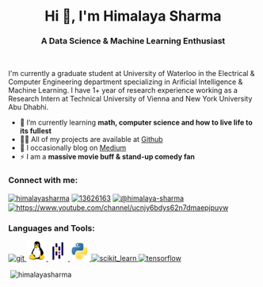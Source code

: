 <h1 align="center">Hi 👋, I'm Himalaya Sharma</h1>
<h3 align="center">A Data Science & Machine Learning Enthusiast</h3>

<!-- <p align="left"> <img src="https://komarev.com/ghpvc/?username=himalayasharma&label=Profile%20views&color=0e75b6&style=flat" alt="himalayasharma" /> </p> -->

<p align="left"> <a href="https://twitter.com/" target="blank"><img src="https://img.shields.io/twitter/follow/?logo=twitter&style=for-the-badge" alt="" /></a> </p>

I'm currently a graduate student at University of Waterloo in the Electrical & Computer Engineering department specializing in Arificial Intelligence & Machine Learning. I have 1+ year of research experience working as a Research Intern at Technical University of Vienna and New York University Abu Dhabhi.
- 🌱 I’m currently learning **math, computer science and how to live life to its fullest**
- 👨‍💻 All of my projects are available at [Github](https://github.com/himalayasharma?tab=repositories)
- 📝 I occasionally blog on [Medium](https://medium.com/@himalaya-sharma)
- ⚡ I am a **massive movie buff & stand-up comedy fan**

<!-- ### Blogs posts -->
<!-- BLOG-POST-LIST:START -->
<!-- BLOG-POST-LIST:END -->

<h3 align="left">Connect with me:</h3>
<p align="left">
<a href="https://linkedin.com/in/himalayasharma" target="blank"><img align="center" src="https://raw.githubusercontent.com/rahuldkjain/github-profile-readme-generator/master/src/images/icons/Social/linked-in-alt.svg" alt="himalayasharma" height="30" width="40" /></a>
<a href="https://stackoverflow.com/users/13626163" target="blank"><img align="center" src="https://raw.githubusercontent.com/rahuldkjain/github-profile-readme-generator/master/src/images/icons/Social/stack-overflow.svg" alt="13626163" height="30" width="40" /></a>
<a href="https://medium.com/@himalaya-sharma" target="blank"><img align="center" src="https://raw.githubusercontent.com/rahuldkjain/github-profile-readme-generator/master/src/images/icons/Social/medium.svg" alt="@himalaya-sharma" height="30" width="40" /></a>
<a href="https://www.youtube.com/channel/UCnJy6bDYs62N7dmaEpJpUYw" target="blank"><img align="center" src="https://raw.githubusercontent.com/rahuldkjain/github-profile-readme-generator/master/src/images/icons/Social/youtube.svg" alt="https://www.youtube.com/channel/ucnjy6bdys62n7dmaepjpuyw" height="30" width="40" /></a>
</p>

<h3 align="left">Languages and Tools:</h3>
<p align="left"> <a href="https://git-scm.com/" target="_blank" rel="noreferrer"> <img src="https://www.vectorlogo.zone/logos/git-scm/git-scm-icon.svg" alt="git" width="40" height="40"/> </a> <a href="https://www.linux.org/" target="_blank" rel="noreferrer"> <img src="https://raw.githubusercontent.com/devicons/devicon/master/icons/linux/linux-original.svg" alt="linux" width="40" height="40"/> </a> <a href="https://pandas.pydata.org/" target="_blank" rel="noreferrer"> <img src="https://raw.githubusercontent.com/devicons/devicon/2ae2a900d2f041da66e950e4d48052658d850630/icons/pandas/pandas-original.svg" alt="pandas" width="40" height="40"/> </a> <a href="https://www.python.org" target="_blank" rel="noreferrer"> <img src="https://raw.githubusercontent.com/devicons/devicon/master/icons/python/python-original.svg" alt="python" width="40" height="40"/> </a> <a href="https://scikit-learn.org/" target="_blank" rel="noreferrer"> <img src="https://upload.wikimedia.org/wikipedia/commons/0/05/Scikit_learn_logo_small.svg" alt="scikit_learn" width="40" height="40"/> </a> <a href="https://www.tensorflow.org" target="_blank" rel="noreferrer"> <img src="https://www.vectorlogo.zone/logos/tensorflow/tensorflow-icon.svg" alt="tensorflow" width="40" height="40"/> </a> </p>

<p>&nbsp;<img align="center" src="https://github-readme-stats.vercel.app/api?username=himalayasharma&show_icons=true&locale=en" alt="himalayasharma" /></p>

